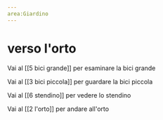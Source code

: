 ```yaml
---
area:Giardino
---
```

# verso l'orto

Vai al [[5 bici grande]] per esaminare la bici grande

Vai al [[3 bici piccola]] per guardare la bici piccola

Vai al [[6 stendino]] per vedere lo stendino

Vai al [[2 l'orto]] per andare all'orto